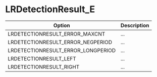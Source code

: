 # LRDetectionResult_E

Option|Description
-|-
LRDETECTIONRESULT_ERROR_MAXCNT|...
LRDETECTIONRESULT_ERROR_NEGPERIOD|...
LRDETECTIONRESULT_ERROR_LONGPERIOD|...
LRDETECTIONRESULT_LEFT|...
LRDETECTIONRESULT_RIGHT|...